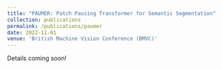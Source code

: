 ```yaml
---
title: "PAUMER: Patch Pausing Transformer for Semantic Segmentation"
collection: publications
permalink: /publications/paumer
date: 2022-11-01
venue: 'British Machine Vision Conference (BMVC)'
---
```


Details coming soon!
